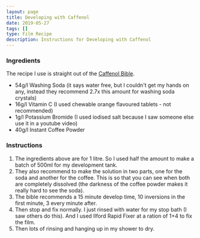 ```yaml
---
layout: page
title: Developing with Caffenol
date: 2019-05-27
tags: []
type: Film Recipe
description: Instructions for Developing with Caffenol
---
```


### Ingredients

The recipe I use is straight out of the [Caffenol Bible]().

* 54g/l Washing Soda (it says water free, but I couldn't get my hands on any, instead they recommend 2.7x this amount for washing soda crystals)
* 16g/l Vitamin C (I used chewable orange flavoured tablets - not recommended)
* 1g/l Potassium Bromide (I used iodised salt because I saw someone else use it in a youtube video)
* 40g/l Instant Coffee Powder

### Instructions

1. The ingredients above are for 1 litre. So I used half the amount to make a batch of 500ml for my development tank.
2. They also recommend to make the solution in two parts, one for the soda and another for the coffee. This is so that you can see when both are completely dissolved (the darkness of the coffee powder makes it really hard to see the soda).
3. The bible recommends a 15 minute develop time, 10 inversions in the first minute, 3 every minute after.
4. Then stop and fix normally. I just rinsed with water for my stop bath (I saw others do this). And I used Ilford Rapid Fixer at a ration of 1+4 to fix the film.
5. Then lots of rinsing and hanging up in my shower to dry.
